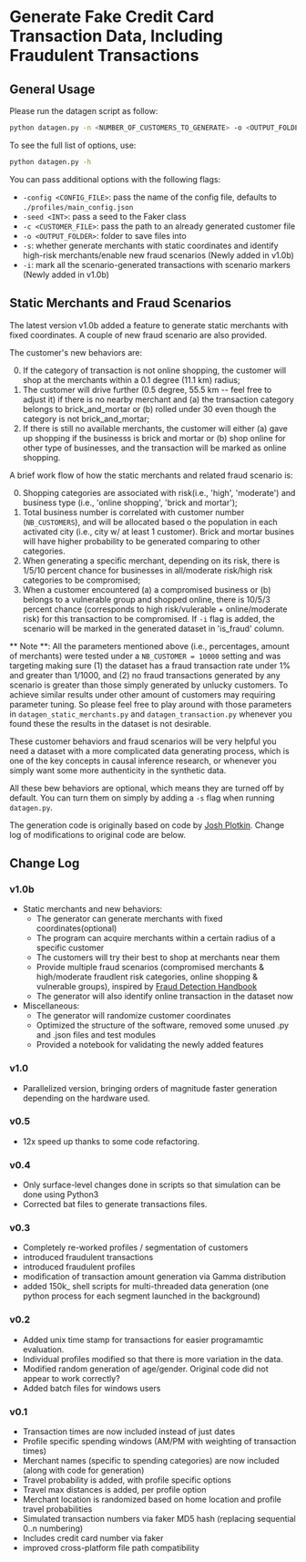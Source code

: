 # Generate Fake Credit Card Transaction Data, Including Fraudulent Transactions 

## General Usage

Please run the datagen script as follow:

```bash
python datagen.py -n <NUMBER_OF_CUSTOMERS_TO_GENERATE> -o <OUTPUT_FOLDER> <START_DATE> <END_DATE> -s -i
```

To see the full list of options, use:

```bash
python datagen.py -h
```

You can pass additional options with the following flags:

- `-config <CONFIG_FILE>`: pass the name of the config file, defaults to `./profiles/main_config.json`
- `-seed <INT>`: pass a seed to the Faker class
- `-c <CUSTOMER_FILE>`: pass the path to an already generated customer file
- `-o <OUTPUT_FOLDER>`: folder to save files into
- `-s`: whether generate merchants with static coordinates and identify high-risk merchants/enable new fraud scenarios (Newly added in v1.0b)
- `-i`:  mark all the scenario-generated transactions with scenario markers (Newly added in v1.0b)

## Static Merchants and Fraud Scenarios
The latest version v1.0b added a feature to generate static merchants with fixed coordinates. A couple of new fraud scenario are also provided. 

The customer's new behaviors are:

0. If the category of transaction is not online shopping, the customer will shop at the merchants within a 0.1 degree (11.1 km) radius;
1. The customer will drive further (0.5 degree, 55.5 km -- feel free to adjust it) if there is no nearby merchant and (a) the transaction category belongs to brick_and_mortar or (b) rolled under 30 even though the category is not brick_and_mortar;
2. If there is still no available merchants, the customer will either (a) gave up shopping if the businesss is brick and mortar or (b) shop online for other type of businesses, and the transaction will be marked as online shopping. 

A brief work flow of how the static merchants and related fraud scenario is:

0. Shopping categories are associated with risk(i.e., 'high', 'moderate') and business type (i.e., 'online shopping', 'brick and mortar');
1. Total business number is correlated with customer number (`NB_CUSTOMERS`), and will be allocated based o the population in each activated city (i.e., city w/ at least 1 customer). Brick and mortar busines will have higher probability to be generated comparing to other categories.
2. When generating a specific merchant, depending on its risk, there is 1/5/10 percent chance for businesses in all/moderate risk/high risk categories to be compromised;
3. When a customer encountered (a) a compromised business or (b) belongs to a vulnerable group and shopped online, there is 10/5/3 percent chance (corresponds to high risk/vulerable + online/moderate risk) for this transaction to be compromised. If `-i` flag is added, the scenario will be marked in the generated dataset in 'is_fraud' column. 

** Note **: All the parameters mentioned above (i.e., percentages, amount of merchants) were tested under a `NB_CUSTOMER = 10000` setting and was targeting making sure (1) the dataset has a fraud transaction rate under 1% and greater than 1/1000, and (2) no fraud transactions generated by any scenario is greater than those simply generated by unlucky customers. To achieve similar results under other amount of customers may requiring parameter tuning. So please feel free to play around with those parameters in `datagen_static_merchants.py` and `datagen_transaction.py` whenever you found these the results in the dataset is not desirable. 

These customer behaviors and fraud scenarios will be very helpful you need a dataset with a more complicated data generating process, which is one of the key concepts in causal inference research, or whenever you simply want some more authenticity in the synthetic data.

All these bew behaviors are optional, which means they are turned off by default. You can turn them on simply by adding a `-s` flag when running `datagen.py`. 

The generation code is originally based on code by [Josh Plotkin](https://github.com/joshplotkin/data_generation). Change log of modifications to original code are below.

## Change Log

### v1.0b

- Static merchants and new behaviors:
    - The generator can generate merchants with fixed coordinates(optional)
    - The program can acquire merchants within a certain radius of a specific customer
    - The customers will try their best to shop at merchants near them
    - Provide multiple fraud scenarios (compromised merchants & high/moderate fraudlent risk categories, online shopping & vulnerable groups), inspired by [Fraud Detection Handbook](https://fraud-detection-handbook.github.io/fraud-detection-handbook/Chapter_3_GettingStarted/SimulatedDataset.html)
    - The generator will also identify online transaction in the dataset now
- Miscellaneous:
    - The generator will randomize customer coordinates
    - Optimized the structure of the software, removed some unused .py and .json files and test modules
    - Provided a notebook for validating the newly added features

### v1.0

- Parallelized version, bringing orders of magnitude faster generation depending on the hardware used.

### v0.5

- 12x speed up thanks to some code refactoring.

### v0.4

- Only surface-level changes done in scripts so that simulation can be done using Python3
- Corrected bat files to generate transactions files.

### v0.3

- Completely re-worked profiles / segmentation of customers
- introduced fraudulent transactions
- introduced fraudulent profiles
- modification of transaction amount generation via Gamma distribution
- added 150k_ shell scripts for multi-threaded data generation (one python process for each segment launched in the background)

### v0.2

- Added unix time stamp for transactions for easier programamtic evaluation.
- Individual profiles modified so that there is more variation in the data.
- Modified random generation of age/gender. Original code did not appear to work correctly?
- Added batch files for windows users

### v0.1

- Transaction times are now included instead of just dates
- Profile specific spending windows (AM/PM with weighting of transaction times)
- Merchant names (specific to spending categories) are now included (along with code for generation)
- Travel probability is added, with profile specific options
- Travel max distances is added, per profile option
- Merchant location is randomized based on home location and profile travel probabilities
- Simulated transaction numbers via faker MD5 hash (replacing sequential 0..n numbering)
- Includes credit card number via faker
- improved cross-platform file path compatibility